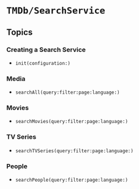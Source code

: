 # ``TMDb/SearchService``

## Topics

### Creating a Search Service

- ``init(configuration:)``

### Media

- ``searchAll(query:filter:page:language:)``

### Movies

- ``searchMovies(query:filter:page:language:)``

### TV Series

- ``searchTVSeries(query:filter:page:language:)``

### People

- ``searchPeople(query:filter:page:language:)``
